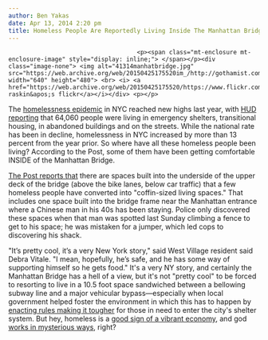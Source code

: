 ```yaml
---
author: Ben Yakas
date: Apr 13, 2014 2:20 pm
title: Homeless People Are Reportedly Living Inside The Manhattan Bridge
---
```


	
										<p><span class="mt-enclosure mt-enclosure-image" style="display: inline;"> </span></p><div class="image-none"> <img alt="41314manhatbridge.jpg" src="https://web.archive.org/web/20150425175520im_/http://gothamist.com/attachments/byakas/41314manhatbridge.jpg" width="640" height="480"> <br> <i> <a href="https://web.archive.org/web/20150425175520/https://www.flickr.com/photos/joelrnyc/5288942699/">joel raskin&apos;s flickr</a></i></div> <p></p>

<p>The <a href="https://web.archive.org/web/20150425175520/http://gothamist.com/tags/homeless">homelessness epidemic</a> in NYC reached new highs last year, with <a href="https://web.archive.org/web/20150425175520/http://gothamist.com/2013/11/22/report_says_city_homelessness_incre.php">HUD reporting</a> that 64,060 people were living in emergency shelters, transitional housing, in abandoned buildings and on the streets. While the national rate has been in decline, homelessness in NYC increased by more than 13 percent from the year prior. So where have all these homeless people been living? According to the Post, some of them have been getting comfortable INSIDE of the Manhattan Bridge.</p>

<p><a href="https://web.archive.org/web/20150425175520/http://nypost.com/2014/04/13/vagrants-take-shelter-within-manhattan-bridges-frame/">The Post reports that</a> there are spaces built into the underside of the upper deck of the bridge (above the bike lanes, below car traffic) that a few homeless people have converted into &quot;coffin-sized living spaces.&quot; That includes one space built into the bridge frame near the Manhattan entrance where a Chinese man in his 40s has been staying. Police only discovered these spaces when that man was spotted last Sunday climbing a fence to get to his space; he was mistaken for a jumper, which led cops to discovering his shack.</p>

<p>&quot;It&#x2019;s pretty cool, it&#x2019;s a very New York story,&quot; said West Village resident said Debra Vitale. &quot;I mean, hopefully, he&#x2019;s safe, and he has some way of supporting himself so he gets food.&quot; It&apos;s a very NY story, and certainly the Manhattan Bridge has a hell of a view, but it&apos;s not &quot;pretty cool&quot; to be forced to resorting to live in a 10.5 foot space sandwiched between a bellowing subway line and a major vehicular bypass&#x2014;especially when local government helped foster the environment in which this has to happen by <a href="https://web.archive.org/web/20150425175520/http://gothamist.com/2013/11/26/court_strikes_down_bloombergs_strin.php">enacting rules making it tougher</a> for those in need to enter the city&apos;s shelter system. But hey, homeless is a <a href="https://web.archive.org/web/20150425175520/http://gothamist.com/2013/10/19/bloomberg_thinks_homelessness_is_go.php">good sign of a vibrant economy</a>, and god <a href="https://web.archive.org/web/20150425175520/http://gothamist.com/2013/12/17/bloomberg_to_homeless_kids_its_gods.php">works in mysterious ways</a>, right?</p>					
										
									
				